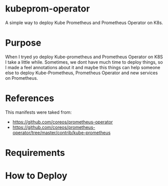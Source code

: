 # kubeprom-operator
A simple way to deploy Kube Prometheus and Prometheus Operator on K8s.

# Purpose

When I tryed yo deploy Kube-prometheus and Prometheus Operator on K8S I take a little while. Sometimes, we dont have much time to deploy things, so I made a feel annotations about it and maybe this things can help someone else to deploy Kube-Prometheus, Prometheus Operator and new services on Prometheus.

# References

This manifests were taked from: 

- https://github.com/coreos/prometheus-operator
- https://github.com/coreos/prometheus-operator/tree/master/contrib/kube-prometheus

# Requirements

# How to Deploy

